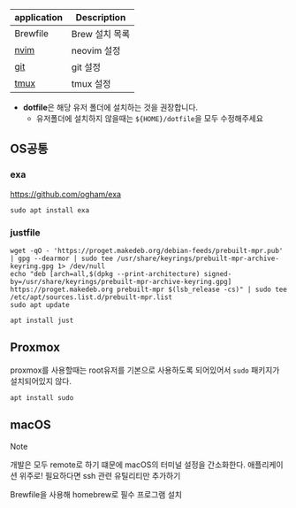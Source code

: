 | application                    | Description                 |
| ------------------------------ | --------------------------- |
| Brewfile                       | Brew 설치 목록                |
| [nvim](./nvim/README.md)       | neovim 설정                  |
| [git](./git/README.md)         | git 설정                     |
| [tmux](./tmux/README.md)       | tmux 설정                    |

- **dotfile**은 해당 유저 폴더에 설치하는 것을 권장합니다.
  - 유저폴더에 설치하지 않을때는 `${HOME}/dotfile`을 모두 수정해주세요

## OS공통

### exa

https://github.com/ogham/exa

```
sudo apt install exa
```

### justfile

```
wget -qO - 'https://proget.makedeb.org/debian-feeds/prebuilt-mpr.pub' | gpg --dearmor | sudo tee /usr/share/keyrings/prebuilt-mpr-archive-keyring.gpg 1> /dev/null
echo "deb [arch=all,$(dpkg --print-architecture) signed-by=/usr/share/keyrings/prebuilt-mpr-archive-keyring.gpg] https://proget.makedeb.org prebuilt-mpr $(lsb_release -cs)" | sudo tee /etc/apt/sources.list.d/prebuilt-mpr.list
sudo apt update
```

```
apt install just
```

## Proxmox

proxmox를 사용할때는 root유저를 기본으로 사용하도록 되어있어서 `sudo` 패키지가 설치되어있지 않다.

```
apt install sudo
```

## macOS

> [!NOTE]  
> 개발은 모두 remote로 하기 떄문에 macOS의 터미널 설정을 간소화한다.
> 애플리케이션 위주로!
> 필요하다면 ssh 관련 유틸리티만 추가하기

Brewfile을 사용해 homebrew로 필수 프로그램 설치
